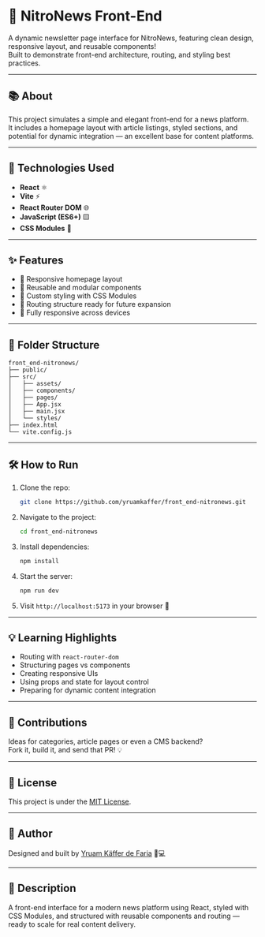# 📰 NitroNews Front-End

A dynamic newsletter page interface for NitroNews, featuring clean design, responsive layout, and reusable components!  
Built to demonstrate front-end architecture, routing, and styling best practices.

---

## 📚 About

This project simulates a simple and elegant front-end for a news platform.  
It includes a homepage layout with article listings, styled sections, and potential for dynamic integration — an excellent base for content platforms.

---

## 🚀 Technologies Used

- **React** ⚛️
- **Vite** ⚡
- **React Router DOM** 🌐
- **JavaScript (ES6+)** 🟨
- **CSS Modules** 🎨

---

## ✨ Features

- 📰 Responsive homepage layout
- 🧩 Reusable and modular components
- 🌈 Custom styling with CSS Modules
- 🧭 Routing structure ready for future expansion
- 📱 Fully responsive across devices

---

## 📁 Folder Structure

```
front_end-nitronews/
├── public/
├── src/
│   ├── assets/
│   ├── components/
│   ├── pages/
│   ├── App.jsx
│   ├── main.jsx
│   └── styles/
├── index.html
└── vite.config.js
```

---

## 🛠️ How to Run

1. Clone the repo:

   ```bash
   git clone https://github.com/yruamkaffer/front_end-nitronews.git
   ```

2. Navigate to the project:

   ```bash
   cd front_end-nitronews
   ```

3. Install dependencies:

   ```bash
   npm install
   ```

4. Start the server:

   ```bash
   npm run dev
   ```

5. Visit `http://localhost:5173` in your browser 🚀

---

## 💡 Learning Highlights

- Routing with `react-router-dom`
- Structuring pages vs components
- Creating responsive UIs
- Using props and state for layout control
- Preparing for dynamic content integration

---

## 🙌 Contributions

Ideas for categories, article pages or even a CMS backend?  
Fork it, build it, and send that PR! 💡

---

## 📄 License

This project is under the [MIT License](LICENSE).

---

## 👤 Author

Designed and built by [Yruam Käffer de Faria](https://github.com/yruamkaffer) 🧠💻

---

## 📝 Description

A front-end interface for a modern news platform using React, styled with CSS Modules, and structured with reusable components and routing — ready to scale for real content delivery.
